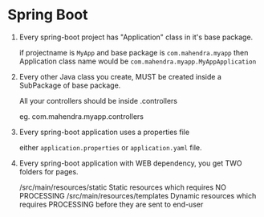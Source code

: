 # Spring Boot

1. Every spring-boot project has "Application" class in it's base package.
    
    if projectname is `MyApp` and base package is `com.mahendra.myapp`
    then Application class name would be `com.mahendra.myapp.MyAppApplication`

2. Every other Java class you create, MUST be created inside a SubPackage of base
    package.

    All your controllers should be inside <basepackage>.controllers
    
    eg. com.mahendra.myapp.controllers

3.  Every spring-boot application uses a properties file
    
    either `application.properties` or `application.yaml` file.

4.  Every spring-boot application with WEB dependency, you get TWO folders for pages.
    
    /src/main/resources/static      Static resources which requires NO PROCESSING
    /src/main/resources/templates   Dynamic resources which requires PROCESSING before they are sent to end-user

